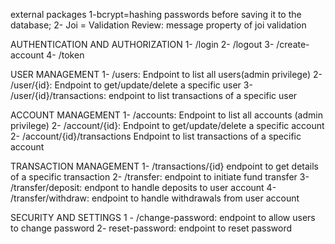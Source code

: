external packages
1-bcrypt=hashing passwords before saving it to the database;
2- Joi = Validation Review: message property of joi validation


<!-- ENDPOINTS -->
AUTHENTICATION AND AUTHORIZATION
1- /login
2- /logout
3- /create-account
4- /token

USER MANAGEMENT
1- /users: Endpoint to list all users(admin privilege)
2- /user/{id}: Endpoint to get/update/delete a specific user
3- /user/{id}/transactions: endpoint to list transactions of a specific user
<!-- 3- /user/{id}/accounts -->

ACCOUNT MANAGEMENT
1- /accounts: Endpoint to list all accounts (admin privilege)
2- /account/{id}: Endpoint to get/update/delete a specific account
2- /account/{id}/transactions Endpoint to list transactions of a specific account

TRANSACTION MANAGEMENT
1- /transactions/{id} endpoint to get details of a specific transaction
2- /transfer: endpoint to initiate fund transfer
3- /transfer/deposit: endpont to handle deposits to user account
4- /transfer/withdraw: endpoint to handle withdrawals from user account

SECURITY AND SETTINGS
1 - /change-password: endpoint to allow users to change password
2- reset-password: endpoint to reset password